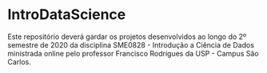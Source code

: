 # IntroDataScience

Este repositório deverá gardar os projetos desenvolvidos ao longo do 2º semestre de 2020 da disciplina SME0828 - Introdução a Ciência de Dados ministrada online pelo professor Francisco Rodrigues da USP - Campus São Carlos.
